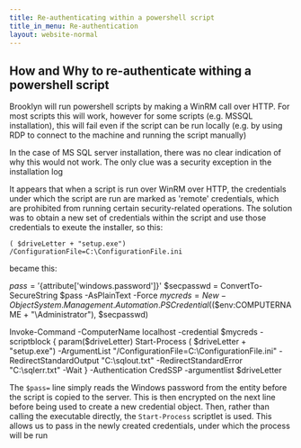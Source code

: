 ```yaml
---
title: Re-authenticating within a powershell script
title_in_menu: Re-authentication
layout: website-normal
---
```


## How and Why to re-authenticate withing a powershell script

Brooklyn will run powershell scripts by making a WinRM call over HTTP. For most scripts this will work, however for
some scripts (e.g. MSSQL installation), this will fail even if the script can be run locally (e.g. by using RDP to
connect to the machine and running the script manually)

In the case of MS SQL server installation, there was no clear indication of why this would not work. The only clue was
a security exception in the installation log

It appears that when a script is run over WinRM over HTTP, the credentials under which the script are run are marked as
'remote' credentials, which are prohibited from running certain security-related operations. The solution was to obtain
a new set of credentials within the script and use those credentials to exeute the installer, so this:

```
( $driveLetter + "setup.exe") /ConfigurationFile=C:\ConfigurationFile.ini
```

became this:

$pass = '${attribute['windows.password']}'
$secpasswd = ConvertTo-SecureString $pass -AsPlainText -Force
$mycreds = New-Object System.Management.Automation.PSCredential ($($env:COMPUTERNAME + "\Administrator"), $secpasswd)

Invoke-Command -ComputerName localhost -credential $mycreds -scriptblock {
    param($driveLetter)
    Start-Process ( $driveLetter + "setup.exe") -ArgumentList "/ConfigurationFile=C:\ConfigurationFile.ini" -RedirectStandardOutput "C:\sqlout.txt" -RedirectStandardError "C:\sqlerr.txt" -Wait
} -Authentication CredSSP -argumentlist $driveLetter

The `$pass=` line simply reads the Windows password from the entity before the script is copied to the server. This is
then encrypted on the next line before being used to create a new credential object. Then, rather than calling the executable
directly, the `Start-Process` scriptlet is used. This allows us to pass in the newly created credentials, under which
the process will be run
